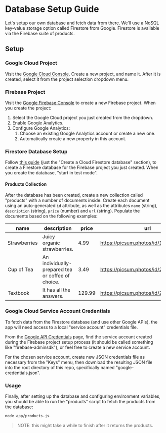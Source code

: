 
# Database Setup Guide

Let's setup our own database and fetch data from there. We'll use a NoSQL key-value storage option called Firestore from Google. Firestore is available via the Firebase suite of products.

## Setup

### Google Cloud Project

Visit the [Google Cloud Console](https://console.cloud.google.com). Create a new project, and name it. After it is created, select it from the project selection dropdown menu.

### Firebase Project

Visit the [Google Firebase Console](https://console.firebase.google.com/) to create a new Firebase project. When you create the project:

  1. Select the Google Cloud project you just created from the dropdown.
  2. Enable Google Analytics.
  3. Configure Google Analytics:
     1. Choose an existing Google Analytics account or create a new one.
     2. Automatically create a new property in this account.


### Firestore Database Setup

Follow [this guide](https://firebase.google.com/docs/firestore/quickstart#create) (just the "Create a Cloud Firestore database" section), to create a Firestore database for the Firebase project you just created. When you create the database, "start in test mode".

#### Products Collection

After the database has been created, create a new collection called "products" with a number of documents inside. Create each document using an auto-generated `id` attribute, as well as the attributes `name` (string), `description` (string), `price` (number) and `url` (string). Populate the documents based on the following examples:

name | description | price | url
--- | --- | --- | ---
Strawberries | Juicy organic strawberries. | 4.99 | https://picsum.photos/id/1080/360/200
Cup of Tea | An individually-prepared tea or coffee of choice. | 3.49 | https://picsum.photos/id/225/360/200
Textbook | It has all the answers. | 129.99 | https://picsum.photos/id/24/360/200






### Google Cloud Service Account Credentials

To fetch data from the Firestore database (and use other Google APIs), the app will need access to a local "service account" credentials file.

From the [Google API Credentials](https://console.cloud.google.com/apis/credentials) page, find the service account created during the Firebase project setup process (it should be called something like "firebase-adminsdk"), or feel free to create a new service account.

For the chosen service account, create new JSON credentials file as necessary from the "Keys" menu, then download the resulting JSON file into the root directory of this repo, specifically named "google-credentials.json".








### Usage

Finally, after setting up the database and configuring environment variables, you should be able to run the "products" script to fetch the products from the database:

```sh
node app/products.js
```

> NOTE: this might take a while to finish after it returns the products.
